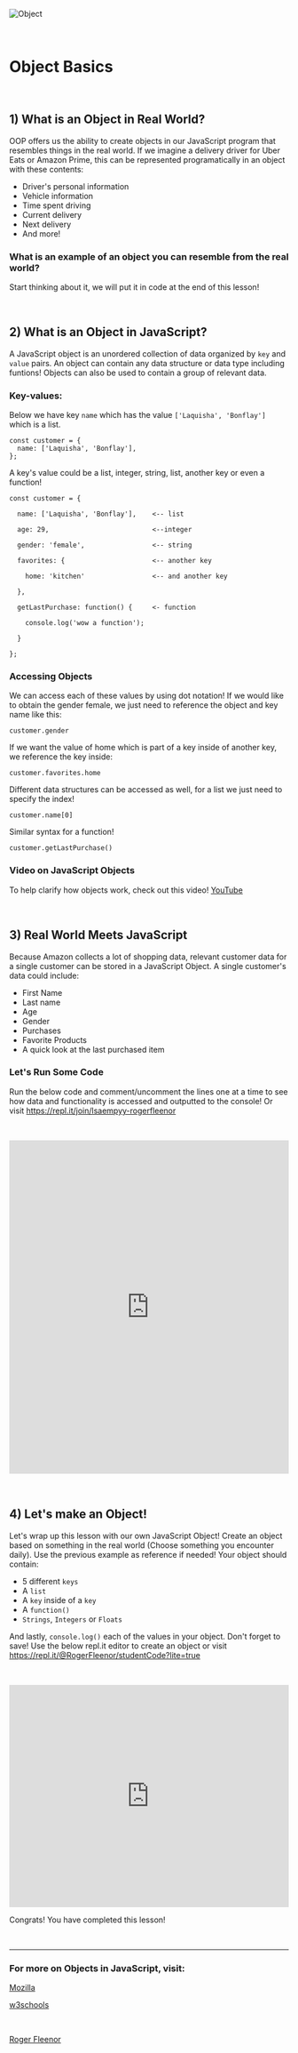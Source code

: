 
![Object](https://cdn.lynda.com/course/782146/782146-637286262547385310-16x9.jpg)

&nbsp;

# Object Basics

&nbsp;

## 1) What is an Object in Real World?

OOP offers us the ability to create objects in our JavaScript program that resembles things in the real world. If we imagine a delivery driver for Uber Eats or Amazon Prime, this can be represented programatically in an object with these contents:

  * Driver's personal information
  * Vehicle information
  * Time spent driving
  * Current delivery
  * Next delivery
  * And more!

### What is an example of an object you can resemble from the real world? 
Start thinking about it, we will put it in code at the end of this lesson!

&nbsp;

## 2) What is an Object in JavaScript?

A JavaScript object is an unordered collection of data organized by `key` and `value` pairs. An object can contain any data structure or data type including funtions! Objects can also be used to contain a group of relevant data.

### Key-values:
Below we have key `name` which has the value `['Laquisha', 'Bonflay']` which is a list.

```
const customer = {
  name: ['Laquisha', 'Bonflay'],
};
```

A key's value could be a list, integer, string, list, another key or even a function!

```
const customer = {
  
  name: ['Laquisha', 'Bonflay'],    <-- list

  age: 29,                          <--integer
  
  gender: 'female',                 <-- string
  
  favorites: {                      <-- another key

    home: 'kitchen'                 <-- and another key

  },
  
  getLastPurchase: function() {     <- function
    
    console.log('wow a function');
  
  }

};
```

### Accessing Objects

We can access each of these values by using dot notation! If we would like to obtain the gender female, we just need to reference the object and key name like this:

```
customer.gender
```
If we want the value of home which is part of a key inside of another key, we reference the key inside:
```
customer.favorites.home
```

Different data structures can be accessed as well, for a list we just need to specify the index!
```
customer.name[0]
```
Similar syntax for a function!
```
customer.getLastPurchase()
```

### Video on JavaScript Objects
To help clarify how objects work, check out this video! [YouTube](https://www.youtube.com/embed/8iXoWC9XcU8)

&nbsp;

## 3) Real World Meets JavaScript

Because Amazon collects a lot of shopping data, relevant customer data for a single customer can be stored in a JavaScript Object. A single customer's data could include:
* First Name
* Last name
* Age
* Gender
* Purchases
* Favorite Products
* A quick look at the last purchased item

### Let's Run Some Code

Run the below code and comment/uncomment the lines one at a time to see how data and functionality is accessed and outputted to the console! Or visit https://repl.it/join/lsaempyy-rogerfleenor

&nbsp;

<iframe height="600px" width="100%" src="https://repl.it/@RogerFleenor/awesomeCustomerObject?lite=true" scrolling="no" frameborder="no" allowtransparency="true" allowfullscreen="true" sandbox="allow-forms allow-pointer-lock allow-popups allow-same-origin allow-scripts allow-modals"></iframe>

&nbsp;

## 4) Let's make an Object!

Let's wrap up this lesson with our own JavaScript Object! Create an object based on something in the real world (Choose something you encounter daily). Use the previous example as reference if needed! Your object should contain:
* 5 different `keys`
* A `list`
* A `key` inside of a `key`
* A `function()`
* `Strings`, `Integers` or `Floats`

And lastly, `console.log()` each of the values in your object. Don't forget to save! Use the below repl.it editor to create an object or visit https://repl.it/@RogerFleenor/studentCode?lite=true

&nbsp;

<iframe height="400px" width="100%" src="https://repl.it/@RogerFleenor/studentCode?lite=true" scrolling="no" frameborder="no" allowtransparency="true" allowfullscreen="true" sandbox="allow-forms allow-pointer-lock allow-popups allow-same-origin allow-scripts allow-modals"></iframe>

Congrats! You have completed this lesson!

&nbsp;

---

### For more on Objects in JavaScript, visit:

[Mozilla](https://developer.mozilla.org/en-US/docs/Learn/JavaScript/Objects/Object-oriented_JS#Object-oriented_programming_%E2%80%94_the_basics)

[w3schools](https://www.w3schools.com/js/js_objects.asp)

&nbsp;

[Roger Fleenor](https://www.linkedin.com/in/rogerfleenor/) 
